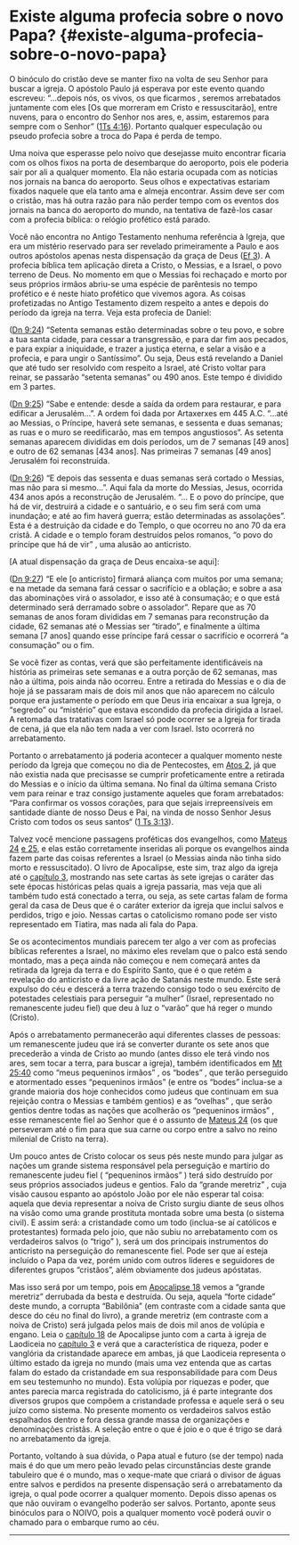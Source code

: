 # Existe alguma profecia sobre o novo Papa? {#existe-alguma-profecia-sobre-o-novo-papa}

O binóculo do cristão deve se manter fixo na volta de seu Senhor para buscar a igreja. O apóstolo Paulo já esperava por este evento quando escreveu: “...depois nós, os vivos, os que ficarmos , seremos arrebatados juntamente com eles [Os que morreram em Cristo e ressuscitarão], entre nuvens, para o encontro do Senhor nos ares, e, assim, estaremos para sempre com o Senhor” ([1Ts 4:16](http://bibliaonline.com.br/acf/1ts/4/16)). Portanto qualquer especulação ou pseudo profecia sobre a troca do Papa é perda de tempo.

Uma noiva que esperasse pelo noivo que desejasse muito encontrar ficaria com os olhos fixos na porta de desembarque do aeroporto, pois ele poderia sair por ali a qualquer momento. Ela não estaria ocupada com as notícias nos jornais na banca do aeroporto. Seus olhos e expectativas estariam fixados naquele que ela tanto ama e almeja encontrar. Assim deve ser com o cristão, mas há outra razão para não perder tempo com os eventos dos jornais na banca do aeroporto do mundo, na tentativa de fazê-los casar com a profecia bíblica: o relógio profético está parado.

Você não encontra no Antigo Testamento nenhuma referência à Igreja, que era um mistério reservado para ser revelado primeiramente a Paulo e aos outros apóstolos apenas nesta dispensação da graça de Deus ([Ef 3](http://bibliaonline.com.br/acf/ef/3)). A profecia bíblica tem aplicação direta a Cristo, o Messias, e a Israel, o povo terreno de Deus. No momento em que o Messias foi rechaçado e morto por seus próprios irmãos abriu-se uma espécie de parêntesis no tempo profético e é neste hiato profético que vivemos agora. As coisas profetizadas no Antigo Testamento dizem respeito a antes e depois do período da igreja na terra. Veja esta profecia de Daniel:

([Dn 9:24](http://bibliaonline.com.br/acf/dn/9/24)) “Setenta semanas estão determinadas sobre o teu povo, e sobre a tua santa cidade, para cessar a transgressão, e para dar fim aos pecados, e para expiar a iniquidade, e trazer a justiça eterna, e selar a visão e a profecia, e para ungir o Santíssimo”. Ou seja, Deus está revelando a Daniel que até tudo ser resolvido com respeito a Israel, até Cristo voltar para reinar, se passarão “setenta semanas” ou 490 anos. Este tempo é dividido em 3 partes.

([Dn 9:25](http://bibliaonline.com.br/acf/dn/9/25)) “Sabe e entende: desde a saída da ordem para restaurar, e para edificar a Jerusalém...”. A ordem foi dada por Artaxerxes em 445 A.C. “...até ao Messias, o Príncipe, haverá sete semanas, e sessenta e duas semanas; as ruas e o muro se reedificarão, mas em tempos angustiosos”. As setenta semanas aparecem divididas em dois períodos, um de 7 semanas [49 anos] e outro de 62 semanas [434 anos]. Nas primeiras 7 semanas [49 anos] Jerusalém foi reconstruída.

([Dn 9:26](http://bibliaonline.com.br/acf/dn/9/26)) “E depois das sessenta e duas semanas será cortado o Messias, mas não para si mesmo...”. Aqui fala da morte do Messias, Jesus, ocorrida 434 anos após a reconstrução de Jerusalém. “... E o povo do príncipe, que há de vir, destruirá a cidade e o santuário, e o seu fim será com uma inundação; e até ao fim haverá guerra; estão determinadas as assolações”. Esta é a destruição da cidade e do Templo, o que ocorreu no ano 70 da era cristã. A cidade e o templo foram destruídos pelos romanos, “o povo do príncipe que há de vir” , uma alusão ao anticristo.

[A atual dispensação da graça de Deus encaixa-se aqui]:

([Dn 9:27](http://bibliaonline.com.br/acf/dn/9/27)) “E ele [o anticristo] firmará aliança com muitos por uma semana; e na metade da semana fará cessar o sacrifício e a oblação; e sobre a asa das abominações virá o assolador, e isso até à consumação; e o que está determinado será derramado sobre o assolador”. Repare que as 70 semanas de anos foram divididas em 7 semanas para reconstrução da cidade, 62 semanas até o Messias ser “tirado”, e finalmente a última semana [7 anos] quando esse príncipe fará cessar o sacrifício e ocorrerá “a consumação” ou o fim.

Se você fizer as contas, verá que são perfeitamente identificáveis na história as primeiras sete semanas e a outra porção de 62 semanas, mas não a última, pois ainda não ocorreu. Entre a retirada do Messias e o dia de hoje já se passaram mais de dois mil anos que não aparecem no cálculo porque era justamente o período em que Deus iria encaixar a sua Igreja, o “segredo” ou “mistério” que estava escondido da profecia dirigida a Israel. A retomada das tratativas com Israel só pode ocorrer se a Igreja for tirada de cena, já que ela não tem nada a ver com Israel. Isto ocorrerá no arrebatamento.

Portanto o arrebatamento já poderia acontecer a qualquer momento neste período da Igreja que começou no dia de Pentecostes, em [Atos 2](http://bibliaonline.com.br/acf/atos/2), já que não existia nada que precisasse se cumprir profeticamente entre a retirada do Messias e o início da última semana. No final da última semana Cristo vem para reinar e traz consigo justamente aqueles que foram arrebatados: “Para confirmar os vossos corações, para que sejais irrepreensíveis em santidade diante de nosso Deus e Pai, na vinda de nosso Senhor Jesus Cristo com todos os seus santos“ ([1 Ts 3:13](http://bibliaonline.com.br/acf/1ts/3/13)).

Talvez você mencione passagens proféticas dos evangelhos, como [Mateus 24](http://bibliaonline.com.br/acf/mt/24) [e 25](http://bibliaonline.com.br/acf/mt/25), e elas estão corretamente inseridas ali porque os evangelhos ainda fazem parte das coisas referentes a Israel (o Messias ainda não tinha sido morto e ressuscitado). O livro de Apocalipse, este sim, traz algo da igreja até o [capítulo 3](http://bibliaonline.com.br/acf/ap/3), mostrando nas sete cartas às sete igrejas o caráter das sete épocas históricas pelas quais a igreja passaria, mas veja que ali também tudo está conectado a terra, ou seja, as sete cartas falam de forma geral da casa de Deus que é o caráter exterior da igreja que inclui salvos e perdidos, trigo e joio. Nessas cartas o catolicismo romano pode ser visto representado em Tiatira, mas nada ali fala do Papa.

Se os acontecimentos mundiais parecem ter algo a ver com as profecias bíblicas referentes a Israel, no máximo eles revelam que o palco está sendo montado, mas a peça ainda não começou e nem começará antes da retirada da Igreja da terra e do Espírito Santo, que é o que retém a revelação do anticristo e da livre ação de Satanás neste mundo. Este será expulso do céu e descerá a terra trazendo consigo todo o seu exército de potestades celestiais para perseguir “a mulher” (Israel, representado no remanescente judeu fiel) que deu à luz o “varão” que há reger o mundo (Cristo).

Após o arrebatamento permanecerão aqui diferentes classes de pessoas: um remanescente judeu que irá se converter durante os sete anos que precederão a vinda de Cristo ao mundo (antes disso ele terá vindo nos ares, sem tocar a terra, para buscar a igreja), também identificados em [Mt 25:40](http://bibliaonline.com.br/acf/mt/25/40) como “meus pequeninos irmãos” , os “bodes” , que terão perseguido e atormentado esses “pequeninos irmãos” (e entre os “bodes” inclua-se a grande maioria dos hoje conhecidos como judeus que continuam em sua rejeição contra o Messias e também gentios) e as “ovelhas” , que serão gentios dentre todas as nações que acolherão os “pequeninos irmãos” , esse remanescente fiel ao Senhor que é o assunto de [Mateus 24](http://bibliaonline.com.br/acf/mt/24) (os que perseveram até o fim para que sua carne ou corpo entre a salvo no reino milenial de Cristo na terra).

Um pouco antes de Cristo colocar os seus pés neste mundo para julgar as nações um grande sistema responsável pela perseguição e martírio do remanescente judeu fiel ( “pequeninos irmãos” ) terá sido destruído por seus próprios associados judeus e gentios. Falo da “grande meretriz” , cuja visão causou espanto ao apóstolo João por ele não esperar tal coisa: aquela que devia representar a noiva de Cristo surgiu diante de seus olhos na visão como uma grande prostituta montada sobre uma besta (o sistema civil). E assim será: a cristandade como um todo (inclua-se aí católicos e protestantes) formada pelo joio, que não subiu no arrebatamento com os verdadeiros salvos (o “trigo” ), será um dos principais instrumentos do anticristo na perseguição do remanescente fiel. Pode ser que aí esteja incluído o Papa da vez, porém unido com outros líderes e seguidores de diferentes grupos “cristãos”, além obviamente dos judeus apóstatas.

Mas isso será por um tempo, pois em [Apocalipse 18](http://bibliaonline.com.br/acf/ap/18) vemos a “grande meretriz” derrubada da besta e destruída. Ou seja, aquela “forte cidade” deste mundo, a corrupta “Babilônia” (em contraste com a cidade santa que desce do céu no final do livro), a grande meretriz (em contraste com a noiva de Cristo) será julgada pelos mais de dois mil anos de volúpia e engano. Leia o [capítulo 18](http://bibliaonline.com.br/acf/ap/18) de Apocalipse junto com a carta à igreja de Laodiceia no [capítulo 3](http://bibliaonline.com.br/acf/ap/3) e verá que a característica de riqueza, poder e vanglória da cristandade aparece em ambas, já que Laodiceia representa o último estado da igreja no mundo (mais uma vez entenda que as cartas falam do estado da cristandade em sua responsabilidade para com Deus em seu testemunho no mundo). Esta volúpia por riquezas e poder, que antes parecia marca registrada do catolicismo, já é parte integrante dos diversos grupos que compõem a cristandade professa e aquele será o seu juízo como sistema. No presente momento os verdadeiros salvos estão espalhados dentro e fora dessa grande massa de organizações e denominações cristãs. A seleção entre o que é joio e o que é trigo se dará no arrebatamento da igreja.

Portanto, voltando à sua dúvida, o Papa atual e futuro (se der tempo) nada mais é do que um mero peão levado pelas circunstâncias deste grande tabuleiro que é o mundo, mas o xeque-mate que criará o divisor de águas entre salvos e perdidos na presente dispensação será o arrebatamento da igreja, o qual pode ocorrer a qualquer momento. Depois disso apenas os que não ouviram o evangelho poderão ser salvos. Portanto, aponte seus binóculos para o NOIVO, pois a qualquer momento você poderá ouvir o chamado para o embarque rumo ao céu.

*****